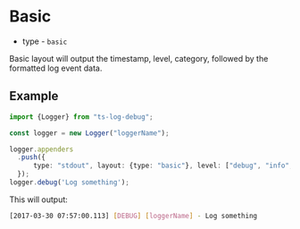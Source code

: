 # Basic

* type - `basic`

Basic layout will output the timestamp, level, category, followed by the formatted log event data.

## Example

```typescript
import {Logger} from "ts-log-debug";

const logger = new Logger("loggerName");

logger.appenders
  .push({
      type: "stdout", layout: {type: "basic"}, level: ["debug", "info", "trace"]
  });
logger.debug('Log something');
```

This will output:

```bash
[2017-03-30 07:57:00.113] [DEBUG] [loggerName] - Log something
```
